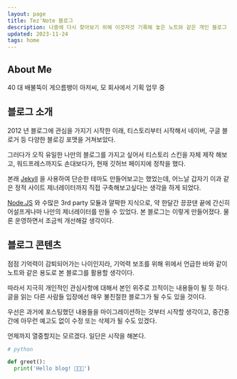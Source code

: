 ```yaml
---
layout: page
title: Tez'Note 블로그
description: 나중에 다시 찾아보기 위해 이것저것 기록해 놓은 노트와 같은 개인 블로그
updated: 2023-11-24
tags: home
---
```


## About Me

40 대 배불뚝이 게으름뱅이 아저씨, 모 회사에서 기획 업무 중

## 블로그 소개

2012 년 블로그에 관심을 가지기 시작한 이래, 티스토리부터 시작해서 네이버, 구글 블로거 등 다양한 블로깅 포맷을 거쳐보았다.

그러다가 오직 유일한 나만의 블로그를 가지고 싶어서 티스토리 스킨을 자체 제작 해보고, 워드프레스까지도 손대보다가, 현재 깃허브 페이지에 정착을 했다.

본래 [Jekyll](http://jekyllrb-ko.github.io/) 을 사용하여 단순한 테마도 만들어보고는 했었는데, 어느날 갑자기 이과 같은 정적 사이트 제너레이터까지 직접 구축해보고싶다는 생각을 하게 되었다.

[Node.JS](https://nodejs.org/en) 와 수많은 3rd party 모듈과 얄팍한 지식으로, 약 한달간 끙끙댄 끝에 간신히 어설프게나마 나만의 제너레이터를 만들 수 있었다. 본 블로그는 이렇게 만들어졌다. 물론 운영하면서 조금씩 개선해갈 생각이다.

## 블로그 콘텐츠

점점 기억력이 감퇴되어가는 나이인지라, 기억력 보조를 위해 위에서 언급한 바와 같이 노트와 같은 용도로 본 블로그를 활용할 생각이다.

따라서 지극히 개인적인 관심사항에 대해서 본인 위주로 끄적이는 내용들이 될 듯 하다. 글을 읽는 다른 사람들 입장에선 매우 불친절한 블로그가 될 수도 있을 것이다.

우선은 과거에 포스팅했던 내용들을 마이그레이션하는 것부터 시작할 생각이고, 중간중간에 아무런 예고도 없이 수정 또는 삭제가 될 수도 있겠다.

언제까지 열중할지는 모르겠다. 일단은 시작을 해본다.

```python
# python

def greet():
  print('Hello blog! 👏👏👏')
```